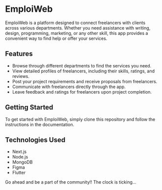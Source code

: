 # EmploiWeb
EmploiWeb is a platform designed to connect freelancers with clients across various departments. Whether you need assistance with writing, design, programming, marketing, or any other skill, this app provides a convenient way to find help or offer your services.

## Features

- Browse through different departments to find the services you need.
- View detailed profiles of freelancers, including their skills, ratings, and reviews.
- Post your project requirements and receive proposals from freelancers.
- Communicate with freelancers directly through the app.
- Leave feedback and ratings for freelancers upon project completion.

## Getting Started

To get started with EmploiWeb, simply clone this repository and follow the instructions in the documentation.

## Technologies Used

- Next.js
- Node.js
- MongoDB
- Figma
- Flutter


Go ahead and be a part of the community!! The clock is ticking...

